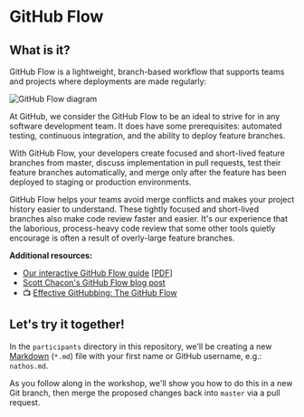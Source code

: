 # GitHub Flow

## What is it?
GitHub Flow is a lightweight, branch-based workflow that supports teams and projects where deployments are made regularly:

![GitHub Flow diagram](https://cloud.githubusercontent.com/assets/4215/16997425/a1e816a2-4e72-11e6-9de7-0961ada64ea6.png)

At GitHub, we consider the GitHub Flow to be an ideal to strive for in any software development team. It does have some prerequisites: automated testing, continuous integration, and the ability to deploy feature branches.

With GitHub Flow, your developers create focused and short-lived feature branches from master, discuss implementation in pull requests, test their feature branches automatically, and merge only after the feature has been deployed to staging or production environments.

GitHub Flow helps your teams avoid merge conflicts and makes your project history easier to understand. These tightly focused and short-lived branches also make code review faster and easier. It's our experience that the laborious, process-heavy code review that some other tools quietly encourage is often a result of overly-large feature branches.

**Additional resources:**
- [Our interactive GitHub Flow guide](https://guides.github.com/introduction/flow/) [[PDF](https://guides.github.com/pdfs/githubflow-online.pdf)]
- [Scott Chacon's GitHub Flow blog post](http://scottchacon.com/2011/08/31/github-flow.html)
- :tv: [Effective GitHubbing: The GitHub Flow](https://vimeo.com/68378254)

## Let's try it together!
In the `participants` directory in this repository, we'll be creating a new [Markdown](https://guides.github.com/features/mastering-markdown/) (`*.md`) file with your first name or GitHub username, e.g.: `nathos.md`.

As you follow along in the workshop, we'll show you how to do this in a new Git branch, then merge the proposed changes back into `master` via a pull request.
